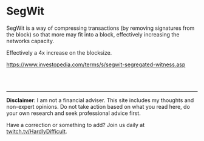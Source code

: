 # SegWit

SegWit is a way of compressing transactions (by removing signatures from the block) so that more may fit into a block, effectively increasing the networks capacity.

Effectively a 4x increase on the blocksize.

https://www.investopedia.com/terms/s/segwit-segregated-witness.asp







<br><br><hr>  **Disclaimer**: I am not a financial adviser.  This site includes my thoughts and non-expert opinions.  Do not take action based on what you read here, do your own research and seek professional advice first.

Have a correction or something to add?  Join us daily at [twitch.tv/HardlyDifficult](http://twitch.tv/HardlyDifficult).